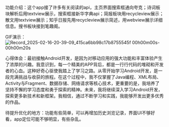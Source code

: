 功能介绍：这个app接了许多有关阅读的api，主页界面搜索框通向夸克；诗词板块解析后用textview展示，搜索框接新华字典api；简报板块用recycleview展示；散文用textview展示；知乎日报先用recycleview展示简述，用webview展示详细信息。搜书板块接到笔趣阁。

GIF演示：![Record_2025-02-16-20-39-09_415ca6bb98c17b8755545f 00h00m00s-00h00m20s](https://github.com/user-attachments/assets/2b516ff2-bcce-4940-b697-e8df45ce0f87)

心得体会：最初接触Android开发，是因为对移动应用的强大功能和丰富体验产生了浓厚的兴趣。我意识到，每一个精美的APP背后，都是一行行代码的堆砌和开发者的心血。这种好奇心驱使我踏上了学习之路。从零开始学习Android开发，是一段充满挑战与收获的旅程。在这个过程中，我不仅掌握了Java编程、XML布局、Activity与Fragment、数据存储、网络请求等核心技术，更重要的是，我培养了坚持不懈的学习态度和勇于探索的精神。未来，我将继续深入学习Android开发，探索更多新技术和新框架。我相信，通过不断学习和实践，我能够开发出更多优秀的作品。

待提升优化的地方：功能有些简单，可以再增加历史浏览记录，界面UI不够好看，app定位可能不够明显，有些杂乱。
